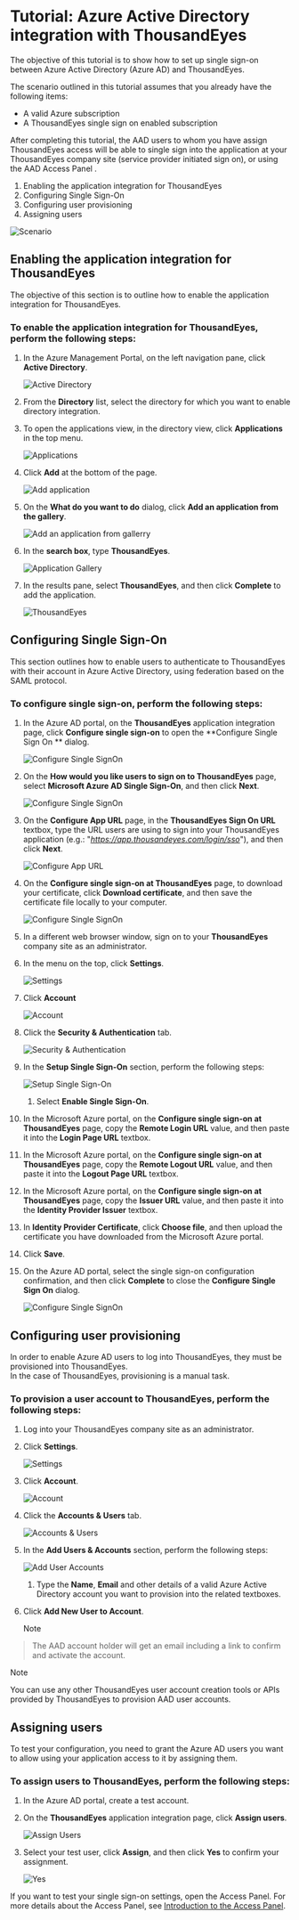 <properties 
    pageTitle="Tutorial: Azure Active Directory integration with ThousandEyes | Microsoft Azure" 
    description="Learn how to use ThousandEyes with Azure Active Directory to enable single sign-on, automated provisioning, and more!" 
    services="active-directory" 
    authors="markusvi"  
    documentationCenter="na" 
    manager="stevenpo"/>

<tags 
    ms.service="active-directory" 
    ms.devlang="na" 
    ms.topic="article" 
    ms.tgt_pltfrm="na" 
    ms.workload="identity" 
    ms.date="01/12/2016" 
    ms.author="markvi" />

# Tutorial: Azure Active Directory integration with ThousandEyes
The objective of this tutorial is to show how to set up single sign-on between Azure Active Directory (Azure AD) and ThousandEyes.

The scenario outlined in this tutorial assumes that you already have the following items:

* A valid Azure subscription
* A ThousandEyes single sign on enabled subscription

After completing this tutorial, the AAD users to whom you have assign ThousandEyes access will be able to single sign into the application at your ThousandEyes company site (service provider initiated sign on), or using the AAD Access Panel .

1. Enabling the application integration for ThousandEyes
2. Configuring Single Sign-On
3. Configuring user provisioning
4. Assigning users

![Scenario](./media/active-directory-saas-thousandeyes-tutorial/IC790059.png "Scenario")

## Enabling the application integration for ThousandEyes
The objective of this section is to outline how to enable the application integration for ThousandEyes.

### To enable the application integration for ThousandEyes, perform the following steps:
1. In the Azure Management Portal, on the left navigation pane, click **Active Directory**.

   ![Active Directory](./media/active-directory-saas-thousandeyes-tutorial/IC700993.png "Active Directory")

2. From the **Directory** list, select the directory for which you want to enable directory integration.

3. To open the applications view, in the directory view, click **Applications** in the top menu.

   ![Applications](./media/active-directory-saas-thousandeyes-tutorial/IC700994.png "Applications")

4. Click **Add** at the bottom of the page.

   ![Add application](./media/active-directory-saas-thousandeyes-tutorial/IC749321.png "Add application")

5. On the **What do you want to do** dialog, click **Add an application from the gallery**.

   ![Add an application from gallerry](./media/active-directory-saas-thousandeyes-tutorial/IC749322.png "Add an application from gallerry")

6. In the **search box**, type **ThousandEyes**.

   ![Application Gallery](./media/active-directory-saas-thousandeyes-tutorial/IC790060.png "Application Gallery")

7. In the results pane, select **ThousandEyes**, and then click **Complete** to add the application.

   ![ThousandEyes](./media/active-directory-saas-thousandeyes-tutorial/IC790061.png "ThousandEyes")


## Configuring Single Sign-On
This section outlines how to enable users to authenticate to ThousandEyes with their account in Azure Active Directory, using federation based on the SAML protocol.

### To configure single sign-on, perform the following steps:
1. In the Azure AD portal, on the **ThousandEyes** application integration page, click **Configure single sign-on** to open the **Configure Single Sign On ** dialog.

   ![Configure Single SignOn](./media/active-directory-saas-thousandeyes-tutorial/IC790062.png "Configure Single SignOn")

2. On the **How would you like users to sign on to ThousandEyes** page, select **Microsoft Azure AD Single Sign-On**, and then click **Next**.

   ![Configure Single SignOn](./media/active-directory-saas-thousandeyes-tutorial/IC790063.png "Configure Single SignOn")

3. On the **Configure App URL** page, in the **ThousandEyes Sign On URL** textbox, type the URL users are using to sign into your ThousandEyes application (e.g.: "*https://app.thousandeyes.com/login/sso*"), and then click **Next**. 

   ![Configure App URL](./media/active-directory-saas-thousandeyes-tutorial/IC790064.png "Configure App URL")

4. On the **Configure single sign-on at ThousandEyes** page, to download your certificate, click **Download certificate**, and then save the certificate file locally to your computer.

   ![Configure Single SignOn](./media/active-directory-saas-thousandeyes-tutorial/IC790065.png "Configure Single SignOn")

5. In a different web browser window, sign on to your **ThousandEyes** company site as an administrator.

6. In the menu on the top, click **Settings**.

   ![Settings](./media/active-directory-saas-thousandeyes-tutorial/IC790066.png "Settings")

7. Click **Account**

   ![Account](./media/active-directory-saas-thousandeyes-tutorial/IC790067.png "Account")

8. Click the **Security & Authentication** tab.

   ![Security & Authentication](./media/active-directory-saas-thousandeyes-tutorial/IC790068.png "Security & Authentication")

9. In the **Setup Single Sign-On** section, perform the following steps:

   ![Setup Single Sign-On](./media/active-directory-saas-thousandeyes-tutorial/IC790069.png "Setup Single Sign-On")

   1. Select **Enable Single Sign-On**.
2. In the Microsoft Azure portal, on the **Configure single sign-on at ThousandEyes** page, copy the **Remote Login URL** value, and then paste it into the **Login Page URL** textbox.
3. In the Microsoft Azure portal, on the **Configure single sign-on at ThousandEyes** page, copy the **Remote Logout URL** value, and then paste it into the **Logout Page URL** textbox.
4. In the Microsoft Azure portal, on the **Configure single sign-on at ThousandEyes** page, copy the **Issuer URL** value, and then paste it into the **Identity Provider Issuer** textbox.
5. In **Identity Provider Certificate**, click **Choose file**, and then upload the certificate you have downloaded from the Microsoft Azure portal.
6. Click **Save**.

10. On the Azure AD portal, select the single sign-on configuration confirmation, and then click **Complete** to close the **Configure Single Sign On** dialog.

    ![Configure Single SignOn](./media/active-directory-saas-thousandeyes-tutorial/IC790070.png "Configure Single SignOn")


## Configuring user provisioning
In order to enable Azure AD users to log into ThousandEyes, they must be provisioned into ThousandEyes.  
In the case of ThousandEyes, provisioning is a manual task.

### To provision a user account to ThousandEyes, perform the following steps:
1. Log into your ThousandEyes company site as an administrator.

2. Click **Settings**.

   ![Settings](./media/active-directory-saas-thousandeyes-tutorial/IC790066.png "Settings")

3. Click **Account**.

   ![Account](./media/active-directory-saas-thousandeyes-tutorial/IC790067.png "Account")

4. Click the **Accounts & Users** tab.

   ![Accounts & Users](./media/active-directory-saas-thousandeyes-tutorial/IC790073.png "Accounts & Users")

5. In the **Add Users & Accounts** section, perform the following steps:

   ![Add User Accounts](./media/active-directory-saas-thousandeyes-tutorial/IC790074.png "Add User Accounts")

   1. Type the **Name**, **Email** and other details of a valid Azure Active Directory account you want to provision into the related textboxes.
2. Click **Add New User to Account**.

   > [!NOTE]
> The AAD account holder will get an email including a link to confirm and activate the account.
> 
> 


> [!NOTE]
> You can use any other ThousandEyes user account creation tools or APIs provided by ThousandEyes to provision AAD user accounts.
> 
> 
## Assigning users
To test your configuration, you need to grant the Azure AD users you want to allow using your application access to it by assigning them.

### To assign users to ThousandEyes, perform the following steps:
1. In the Azure AD portal, create a test account.

2. On the **ThousandEyes** application integration page, click **Assign users**.

   ![Assign Users](./media/active-directory-saas-thousandeyes-tutorial/IC790075.png "Assign Users")

3. Select your test user, click **Assign**, and then click **Yes** to confirm your assignment.

   ![Yes](./media/active-directory-saas-thousandeyes-tutorial/IC767830.png "Yes")


If you want to test your single sign-on settings, open the Access Panel. For more details about the Access Panel, see [Introduction to the Access Panel](active-directory-saas-access-panel-introduction.md).

